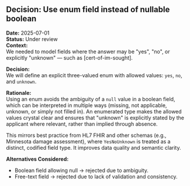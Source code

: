 ## Decision: Use enum field instead of nullable boolean

**Date:** 2025-07-01  
**Status:** Under review  
**Context:**  
We needed to model fields where the answer may be "yes", "no", or explicitly "unknown" — such as [cert-of-im-sought].

**Decision:**  
We will define an explicit three-valued enum with allowed values: `yes`, `no`, and `unknown`.

**Rationale:**  
Using an enum avoids the ambiguity of a `null` value in a boolean field, which can be interpreted in multiple ways (missing, not applicable, unknown, or simply not filled in). An enumerated type makes the allowed values crystal clear and ensures that "unknown" is explicitly stated by the applicant where relevant, rather than implied through absence.  

This mirrors best practice from HL7 FHIR and other schemas (e.g., Minnesota damage assessment), where `YesNoUnknown` is treated as a distinct, codified field type. It improves data quality and semantic clarity.

**Alternatives Considered:**  
- Boolean field allowing null → rejected due to ambiguity.
- Free-text field → rejected due to lack of validation and consistency.
